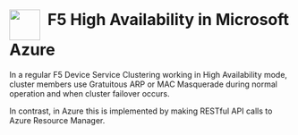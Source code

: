 # <img align="middle" src="https://github.com/ArtiomL/storage/blob/master/img/azure.png" height="55">&nbsp;&nbsp;F5 High Availability in Microsoft Azure

In a regular F5 Device Service Clustering working in High Availability mode, cluster members use Gratuitous ARP or MAC Masquerade during normal operation and when cluster failover occurs.

In contrast, in Azure this is implemented by making RESTful API calls to Azure Resource Manager.
